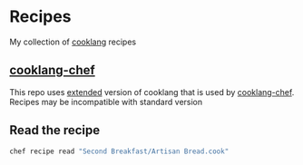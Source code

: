# Recipes

My collection of [cooklang](https://github.com/cooklang) recipes

## [cooklang-chef](https://github.com/Zheoni/cooklang-chef)

This repo uses [extended](https://github.com/cooklang/cooklang-rs/blob/8acf9b1437bddae1fd29c238c2e34dd73a940a10/extensions.md) version of cooklang that is used by [cooklang-chef](https://github.com/Zheoni/cooklang-chef).\
Recipes may be incompatible with standard version

## Read the recipe

```sh
chef recipe read "Second Breakfast/Artisan Bread.cook"
```
